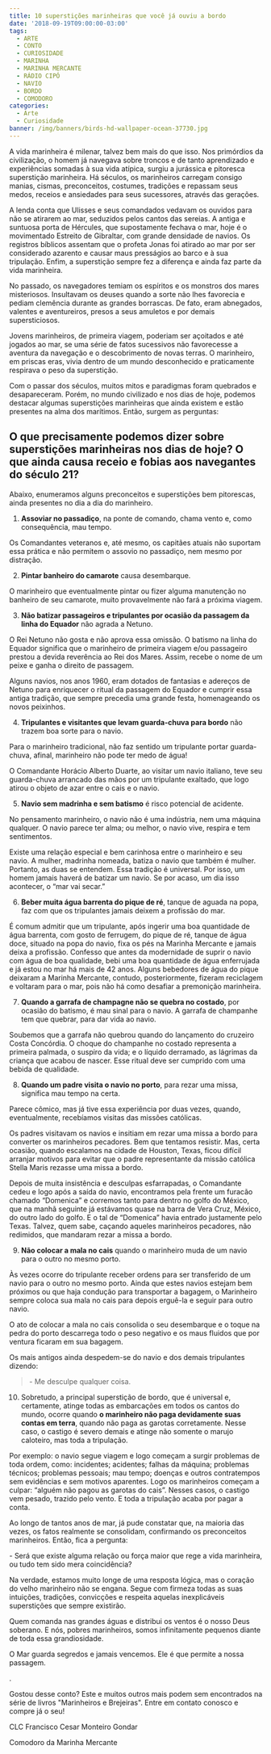 ```yaml
---
title: 10 superstições marinheiras que você já ouviu a bordo
date: '2018-09-19T09:00:00-03:00'
tags:
  - ARTE
  - CONTO
  - CURIOSIDADE
  - MARINHA
  - MARINHA MERCANTE
  - RÁDIO CIPÓ
  - NAVIO
  - BORDO
  - COMODORO
categories:
  - Arte
  - Curiosidade
banner: /img/banners/birds-hd-wallpaper-ocean-37730.jpg
---
```

A vida marinheira é milenar, talvez bem mais do que isso. Nos primórdios da civilização, o homem já navegava sobre troncos e de tanto aprendizado e experiências somadas à sua vida atípica, surgiu a jurássica e pitoresca superstição marinheira. Há séculos, os marinheiros carregam consigo manias, cismas, preconceitos, costumes, tradições e repassam seus medos, receios e ansiedades para seus sucessores, através das gerações.

A lenda conta que Ulisses e seus comandados vedavam os ouvidos para não se atirarem ao mar, seduzidos pelos cantos das sereias. A antiga e suntuosa porta de Hércules, que supostamente fechava o mar, hoje é o movimentado Estreito de Gibraltar, com grande densidade de navios. Os registros bíblicos assentam que o profeta Jonas foi atirado ao mar por ser considerado azarento e causar maus presságios ao barco e à sua tripulação. Enfim, a superstição sempre fez a diferença e ainda faz parte da vida marinheira.

No passado, os navegadores temiam os espíritos e os monstros dos mares misteriosos. Insultavam os deuses quando a sorte não lhes favorecia e pediam clemência durante as grandes borrascas. De fato, eram abnegados, valentes e aventureiros, presos a seus amuletos e por demais supersticiosos.  

Jovens marinheiros, de primeira viagem, poderiam ser açoitados e até jogados ao mar, se uma série de fatos sucessivos não favorecesse a aventura da navegação e o descobrimento de novas terras. O marinheiro, em priscas eras, vivia dentro de um mundo desconhecido e praticamente respirava o peso da superstição.

Com o passar dos séculos, muitos mitos e paradigmas foram quebrados e desapareceram. Porém, no mundo civilizado e nos dias de hoje, podemos destacar algumas superstições marinheiras que ainda existem e estão presentes na alma dos marítimos. Então, surgem as perguntas:  

## O que precisamente podemos dizer sobre superstições marinheiras nos dias de hoje? O que ainda causa receio e fobias aos navegantes do século 21?

Abaixo, enumeramos alguns preconceitos e superstições bem pitorescas, ainda presentes no dia a dia do marinheiro. 

1)	**Assoviar no passadiço**, na ponte de comando, chama vento e, como consequência, mau tempo. 

 Os Comandantes veteranos e, até mesmo, os capitães atuais não suportam essa prática e não permitem o assovio no passadiço, nem mesmo por distração.

2)	**Pintar banheiro do camarote** causa desembarque.

O marinheiro que eventualmente pintar ou fizer alguma manutenção no banheiro de seu camarote, muito provavelmente não fará a próxima viagem.

3)	**Não batizar passageiros e tripulantes por ocasião da passagem da linha do Equador** não agrada a Netuno. 

O Rei Netuno não gosta e não aprova essa omissão. O batismo na linha do Equador significa que o marinheiro de primeira viagem e/ou passageiro prestou a devida reverência ao Rei dos Mares. Assim, recebe o nome de um peixe e ganha o direito de passagem.  

Alguns navios, nos anos 1960, eram dotados de fantasias e adereços de Netuno para enriquecer o ritual da passagem do Equador e cumprir essa antiga tradição, que sempre precedia uma grande festa, homenageando os novos peixinhos.  

4)	**Tripulantes e visitantes que levam guarda-chuva para bordo** não trazem boa sorte para o navio.

Para o marinheiro tradicional, não faz sentido um tripulante portar guarda-chuva, afinal, marinheiro não pode ter medo de água!

O Comandante Horácio Alberto Duarte, ao visitar um navio italiano, teve seu guarda-chuva arrancado das mãos por um tripulante exaltado, que logo atirou o objeto de azar entre o cais e o navio.

5)	**Navio sem madrinha e sem batismo** é risco potencial de acidente.

 No pensamento marinheiro, o navio não é uma indústria, nem uma máquina qualquer. O navio parece ter alma; ou melhor, o navio vive, respira e tem sentimentos. 

Existe uma relação especial e bem carinhosa entre o marinheiro e seu navio. A mulher, madrinha nomeada, batiza o navio que também é mulher. Portanto, as duas se entendem. Essa tradição é universal. Por isso, um homem jamais haverá de batizar um navio. Se por acaso, um dia isso acontecer, o “mar vai secar.”

6)	**Beber muita água barrenta do pique de ré**, tanque de aguada na popa, faz com que os tripulantes jamais deixem a profissão do mar. 

 É comum admitir que um tripulante, após ingerir uma boa quantidade de água barrenta, com gosto de ferrugem, do pique de ré, tanque de água doce, situado na popa do navio, fixa os pés na Marinha Mercante e jamais deixa a profissão. Confesso que antes da modernidade de suprir o navio com água de boa qualidade, bebi uma boa quantidade de água enferrujada e já estou no mar há mais de 42 anos. Alguns bebedores de água do pique deixaram a Marinha Mercante, contudo, posteriormente, fizeram reciclagem e voltaram para o mar, pois não há como desafiar a premonição marinheira.           

7)	**Quando a garrafa de champagne não se quebra no costado**, por ocasião do batismo, é mau sinal para o navio. A garrafa de champanhe tem que quebrar, para dar vida ao navio.

Soubemos que a garrafa não quebrou quando do lançamento do cruzeiro Costa Concórdia. O choque do champanhe no costado representa a primeira palmada, o suspiro da vida; e o líquido derramado, as lágrimas da criança que acabou de nascer. Esse ritual deve ser cumprido com uma bebida de qualidade.

8)	**Quando um padre visita o navio no porto**, para rezar uma missa, significa mau tempo na certa.

Parece cômico, mas já tive essa experiência por duas vezes, quando, eventualmente, recebíamos visitas das missões católicas.

Os padres visitavam os navios e insitiam em rezar uma missa a bordo para converter os marinheiros pecadores. Bem  que tentamos resistir. Mas, certa ocasião, quando escalamos na cidade de Houston, Texas, ficou difícil arranjar motivos para evitar que o padre representante da missão católica Stella Maris rezasse uma missa a bordo. 

Depois de muita insistência e desculpas esfarrapadas, o Comandante cedeu e logo após a saída do navio, encontramos pela frente um furacão chamado “Domenica” e corremos tanto para dentro no golfo do México, que na manhã seguinte já estávamos quase na barra de Vera Cruz, México, do outro lado do golfo. E o tal de “Domenica” havia entrado justamente pelo Texas. Talvez, quem sabe, caçando aqueles marinheiros pecadores, não redimidos, que mandaram rezar a missa a bordo. 

9)	**Não colocar a mala no cais** quando o marinheiro muda de um navio para o outro no mesmo porto. 

Às vezes ocorre do tripulante receber ordens para ser transferido de um navio para o outro no mesmo porto. Ainda que estes navios estejam bem próximos ou que haja condução para transportar a bagagem, o Marinheiro sempre coloca sua mala no cais para depois erguê-la e seguir para outro navio.

O ato de colocar a mala no cais consolida o seu desembarque e o toque na pedra do porto descarrega todo o peso negativo e os maus fluidos que por ventura ficaram em sua bagagem.

Os mais antigos ainda despedem-se do navio e dos demais tripulantes dizendo:

> \- Me desculpe qualquer coisa.

10) Sobretudo, a principal superstição de bordo, que é universal e, certamente, atinge todas as embarcações em todos os cantos do mundo, ocorre quando **o marinheiro não paga devidamente suas contas em terra**, quando não paga as garotas corretamente. Nesse caso, o castigo é severo demais e atinge não somente o marujo caloteiro, mas toda a tripulação.

Por exemplo: o navio segue viagem e logo começam a surgir problemas de toda ordem, como: incidentes; acidentes; falhas da máquina; problemas técnicos; problemas pessoais; mau tempo; doenças e outros contratempos sem evidências e sem motivos aparentes. Logo os marinheiros começam a culpar: “alguém não pagou as garotas do cais”. Nesses casos, o castigo vem pesado, trazido pelo vento. E toda a tripulação acaba por pagar a conta. 

Ao longo de tantos anos de mar, já pude constatar que, na maioria das vezes, os fatos realmente se consolidam, confirmando os preconceitos marinheiros. Então, fica a pergunta:

\- Será que existe alguma relação ou força maior que rege a vida marinheira, ou tudo tem sido mera coincidência?

Na verdade, estamos muito longe de uma resposta lógica, mas o coração do velho marinheiro não se engana. Segue com firmeza todas as suas intuições, tradições, convicções e respeita aquelas inexplicáveis superstições que sempre existirão.

Quem comanda nas grandes águas e distribui os ventos é o nosso Deus soberano. E nós, pobres marinheiros, somos infinitamente pequenos diante de toda essa grandiosidade.

O Mar guarda segredos e jamais vencemos. Ele é que permite a nossa passagem. 

.

Gostou desse conto? Este e muitos outros mais podem sem encontrados na série de livros "Marinheiros e Brejeiras". Entre em contato conosco e compre já o seu!

CLC Francisco Cesar Monteiro Gondar

Comodoro da Marinha Mercante
